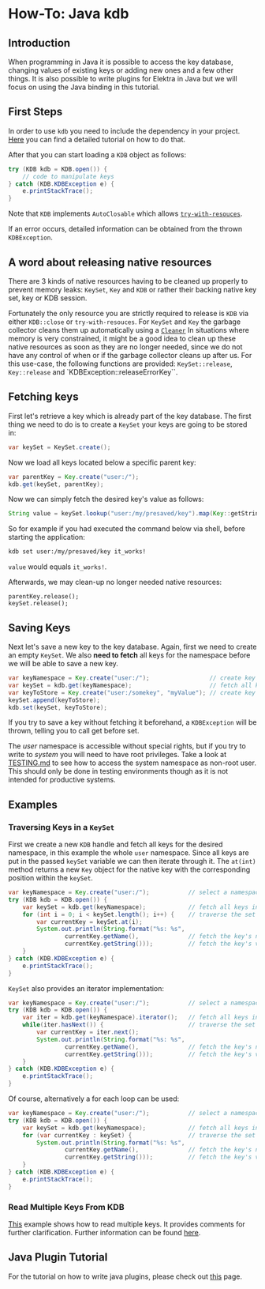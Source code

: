 # How-To: Java kdb

## Introduction

When programming in Java it is possible to access the key database, changing values of existing keys or adding new ones and a few other things. It is also possible to write plugins for Elektra in Java but we will focus on using the Java binding in this tutorial.

## First Steps

In order to use `kdb` you need to include the dependency in your project. [Here](../../src/bindings/jna/README.md) you can find a detailed tutorial on how to do that.

After that you can start loading a `KDB` object as follows:

```java
try (KDB kdb = KDB.open()) {
    // code to manipulate keys
} catch (KDB.KDBException e) {
    e.printStackTrace();
}
```

Note that `KDB` implements `AutoClosable` which allows [`try-with-resouces`](https://docs.oracle.com/javase/tutorial/essential/exceptions/tryResourceClose.html).

If an error occurs, detailed information can be obtained from the thrown `KDBException`.

## A word about releasing native resources

There are 3 kinds of native resources having to be cleaned up properly to prevent memory leaks: `KeySet`, `Key` and `KDB` or rather their backing native key set, key or KDB session.

Fortunately the only resource you are strictly required to release is `KDB` via either `KDB::close` or `try-with-resouces`. For `KeySet` and `Key` the garbage collector cleans them up automatically using a [`Cleaner`](https://docs.oracle.com/en/java/javase/11/docs/api/java.base/java/lang/ref/Cleaner.html)
In situations where memory is very constrained, it might be a good idea to clean up these native resources as soon as they are no longer needed, since we do not have any control of when or if the garbage collector cleans up after us. For this use-case, the following functions are provided: `KeySet::release`, `Key::release` and `KDBException::releaseErrorKey``.

## Fetching keys

First let's retrieve a key which is already part of the key database. The first thing we need to do is to create a `KeySet` your keys are going to be stored in:

```java
var keySet = KeySet.create();
```

Now we load all keys located below a specific parent key:

```java
var parentKey = Key.create("user:/");
kdb.get(keySet, parentKey);
```

Now we can simply fetch the desired key's value as follows:

```java
String value = keySet.lookup("user:/my/presaved/key").map(Key::getString).orElseThrow();
```

So for example if you had executed the command below via shell, before starting the application:

```bash
kdb set user:/my/presaved/key it_works!
```

`value` would equals `it_works!`.

Afterwards, we may clean-up no longer needed native resources:

```
parentKey.release();
keySet.release();
```

## Saving Keys

Next let's save a new key to the key database. Again, first we need to create an empty `KeySet`. We also **need to fetch** all keys for the namespace before we will be able to save a new key.

```java
var keyNamespace = Key.create("user:/");                 // create key representing the namespace to fetch
var keySet = kdb.get(keyNamespace);                      // fetch all keys for the namespace into a new key set
var keyToStore = Key.create("user:/somekey", "myValue"); // create key with value to store
keySet.append(keyToStore);
kdb.set(keySet, keyToStore);
```

If you try to save a key without fetching it beforehand, a `KDBException` will be thrown, telling you to call get before set.

The _user_ namespace is accessible without special rights, but if you try to write to _system_ you will need to have root privileges. Take a look at [TESTING.md](/doc/TESTING.md) to see how to access the system namespace as non-root user. This should only be done in testing environments though as it is not intended for productive systems.

## Examples

### Traversing Keys in a `KeySet`

First we create a new `KDB` handle and fetch all keys for the desired namespace, in this example the whole `user` namespace. Since all keys are put in the passed `keySet` variable we can then iterate through it.
The `at(int)` method returns a new `Key` object for the native key with the corresponding position within the `keySet`.

```java
var keyNamespace = Key.create("user:/");           // select a namespace from which all keys should be fetched
try (KDB kdb = KDB.open()) {
    var keySet = kdb.get(keyNamespace);            // fetch all keys into a new key set
    for (int i = 0; i < keySet.length(); i++) {    // traverse the set
        var currentKey = keySet.at(i);
        System.out.println(String.format("%s: %s",
                currentKey.getName(),              // fetch the key's name
                currentKey.getString()));          // fetch the key's value
    }
} catch (KDB.KDBException e) {
    e.printStackTrace();
}
```

`KeySet` also provides an iterator implementation:

```java
var keyNamespace = Key.create("user:/");           // select a namespace from which all keys should be fetched
try (KDB kdb = KDB.open()) {
    var iter = kdb.get(keyNamespace).iterator();   // fetch all keys into a new key set
    while(iter.hasNext()) {                        // traverse the set
        var currentKey = iter.next();
        System.out.println(String.format("%s: %s",
                currentKey.getName(),              // fetch the key's name
                currentKey.getString()));          // fetch the key's value
    }
} catch (KDB.KDBException e) {
    e.printStackTrace();
}
```

Of course, alternatively a for each loop can be used:

```java
var keyNamespace = Key.create("user:/");           // select a namespace from which all keys should be fetched
try (KDB kdb = KDB.open()) {
    var keySet = kdb.get(keyNamespace);            // fetch all keys into a new key set
    for (var currentKey : keySet) {                // traverse the set
        System.out.println(String.format("%s: %s",
                currentKey.getName(),              // fetch the key's name
                currentKey.getString()));          // fetch the key's value
    }
} catch (KDB.KDBException e) {
    e.printStackTrace();
}
```

### Read Multiple Keys From KDB

[This](../../examples/external/java/read-keys-example) example shows how to read multiple keys. It provides comments for further clarification. Further information can be found [here](../../examples/external/java/read-keys-example/README.md).

## Java Plugin Tutorial

For the tutorial on how to write java plugins, please check out [this](/doc/tutorials/java-plugins.md) page.
